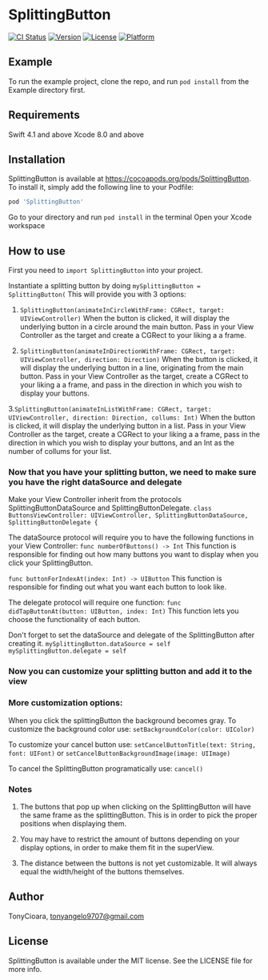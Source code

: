 # SplittingButton

[![CI Status](https://img.shields.io/travis/TonyCioara/SplittingButton.svg?style=flat)](https://travis-ci.org/TonyCioara/SplittingButton)
[![Version](https://img.shields.io/cocoapods/v/SplittingButton.svg?style=flat)](https://cocoapods.org/pods/SplittingButton)
[![License](https://img.shields.io/cocoapods/l/SplittingButton.svg?style=flat)](https://cocoapods.org/pods/SplittingButton)
[![Platform](https://img.shields.io/cocoapods/p/SplittingButton.svg?style=flat)](https://cocoapods.org/pods/SplittingButton)

## Example

To run the example project, clone the repo, and run `pod install` from the Example directory first.

## Requirements

Swift 4.1 and above
Xcode 8.0 and above

## Installation

SplittingButton is available at https://cocoapods.org/pods/SplittingButton. To install
it, simply add the following line to your Podfile:

```ruby
pod 'SplittingButton'
```

Go to your directory and run ```pod install``` in the terminal
Open your Xcode workspace

## How to use

First you need to ```import SplittingButton``` into your project.

Instantiate a splitting button by doing ```mySplittingButton = SplittingButton(```
This will provide you with 3 options:

1.  ```SplittingButton(animateInCircleWithFrame: CGRect, target: UIViewController)```
    When the button is clicked, it will display the underlying button in a circle around the main button.
    Pass in your View Controller as the target and create a CGRect to your liking a a frame.
    
2. ```SplittingButton(animateInDirectionWithFrame: CGRect, target: UIViewController, direction: Direction)```
    When the button is clicked, it will display the underlying button in a line, originating from the main button.
    Pass in your View Controller as the target, create a CGRect to your liking a a frame, and pass in the direction in which you wish to display your buttons.
    
3.```SplittingButton(animateInListWithFrame: CGRect, target: UIViewController, direction: Direction, collums: Int)```
    When the button is clicked, it will display the underlying button in a list.
    Pass in your View Controller as the target, create a CGRect to your liking a a frame, pass in the direction in which you wish to display your buttons, and an Int as the number of collums for your list.
    
    
### Now that you have your splitting button, we need to make sure you have the right dataSource and delegate

Make your View Controller inherit from the protocols SplittingButtonDataSource and SplittingButtonDelegate.
    ```class ButtonsViewController: UIViewController, SplittingButtonDataSource, SplittingButtonDelegate {```


The dataSource protocol will require you to have the following functions in your View Controller:
```func numberOfButtons() -> Int```
    This function is responsible for finding out how many buttons you want to display when you click your SplittingButton.
    
```func buttonForIndexAt(index: Int) -> UIButton```
    This function is responsible for finding out what you want each button to look like.
    

The delegate protocol will require one function:
```func didTapButtonAt(button: UIButton, index: Int)```
    This function lets you choose the functionality of each button.
    
    
Don't forget to set the dataSource and delegate of the SplittingButton after creating it.
```mySplittingButton.dataSource = self```
```mySplittingButton.delegate = self```


### Now you can customize your splitting button and add it to the view

### More customization options:

When you click the splittingButton the background becomes gray. To customize the background color use:
```setBackgroundColor(color: UIColor)```

To customize your cancel button use:
```setCancelButtonTitle(text: String, font: UIFont)``` or
```setCancelButtonBackgroundImage(image: UIImage)```

To cancel the SplittingButton programatically use:
```cancel()```


### Notes

1. The buttons that pop up when clicking on the SplittingButton will have the same frame as the splittingButton.
This is in order to pick the proper positions when displaying them.

2. You may have to restrict the amount of buttons depending on your display options, in order to make them fit in the superView.

3. The distance between the buttons is not yet customizable. It will always equal the width/height of the buttons themselves.



## Author

TonyCioara, tonyangelo9707@gmail.com

## License

SplittingButton is available under the MIT license. See the LICENSE file for more info.

